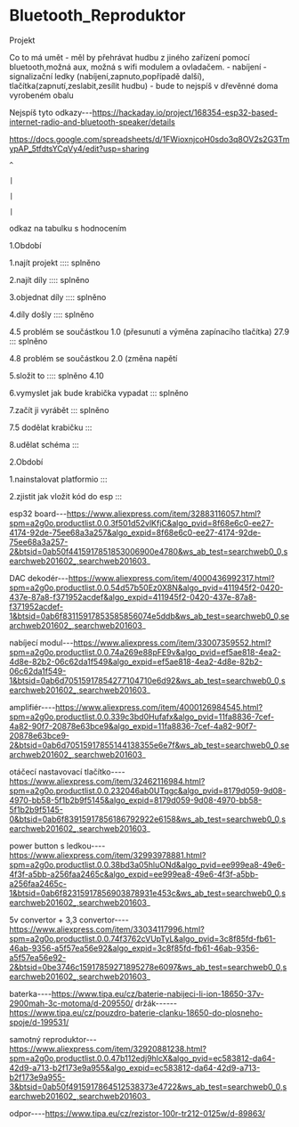 # Bluetooth_Reproduktor
Projekt 

Co to má umět - měl by přehrávat hudbu z jiného zařízení pomocí bluetooth,možná aux, možná s wifi modulem a ovladačem.
              - nabíjení 
              - signalizační ledky (nabíjení,zapnuto,popřípadě další), tlačítka(zapnutí,zeslabit,zesílit hudbu)
              - bude to nejspíš v dřevěnné doma vyrobeném obalu



Nejspíš tyto odkazy---https://hackaday.io/project/168354-esp32-based-internet-radio-and-bluetooth-speaker/details





https://docs.google.com/spreadsheets/d/1FWioxnjcoH0sdo3q8OV2s2G3TmypAP_5tfdtsYCqVy4/edit?usp=sharing

    ^
    
    |
    
    |
    
    |
    
odkaz na tabulku s hodnocením




1.Období



1.najít projekt :::: splněno

2.najít díly    :::: splněno

3.objednat díly :::: splněno

4.díly došly    :::: splněno

4.5 problém se součástkou 1.0 (přesunutí a výměna zapínacího tlačítka) 27.9 ::: splněno 

4.8 problém se součástkou 2.0 (změna napětí

5.složit to     :::: splněno   4.10

6.vymyslet jak bude krabička vypadat  ::: splněno

7.začít ji vyrábět ::: splněno

7.5 dodělat krabičku :::

8.udělat schéma :::




2.Období




1.nainstalovat platformio :::

2.zjistit jak vložit kód do esp :::



                   
        
   esp32 board---https://www.aliexpress.com/item/32883116057.html?spm=a2g0o.productlist.0.0.3f501d52vlKfjC&algo_pvid=8f68e6c0-ee27-4174-92de-75ee68a3a257&algo_expid=8f68e6c0-ee27-4174-92de-75ee68a3a257-2&btsid=0ab50f4415917851853006900e4780&ws_ab_test=searchweb0_0,searchweb201602_,searchweb201603_
   
   
   
   
   DAC dekodér---https://www.aliexpress.com/item/4000436992317.html?spm=a2g0o.productlist.0.0.54d57b50Ez0X8N&algo_pvid=411945f2-0420-437e-87a8-f371952acdef&algo_expid=411945f2-0420-437e-87a8-f371952acdef-1&btsid=0ab6f83115917853585856074e5ddb&ws_ab_test=searchweb0_0,searchweb201602_,searchweb201603_
   
   
   
   
   nabíjecí modul---https://www.aliexpress.com/item/33007359552.html?spm=a2g0o.productlist.0.0.74a269e88pFE9v&algo_pvid=ef5ae818-4ea2-4d8e-82b2-06c62da1f549&algo_expid=ef5ae818-4ea2-4d8e-82b2-06c62da1f549-1&btsid=0ab6d70515917854277104710e6d92&ws_ab_test=searchweb0_0,searchweb201602_,searchweb201603_
   
   
   
   amplifiér----https://www.aliexpress.com/item/4000126984545.html?spm=a2g0o.productlist.0.0.339c3bd0Hufafx&algo_pvid=11fa8836-7cef-4a82-90f7-20878e63bce9&algo_expid=11fa8836-7cef-4a82-90f7-20878e63bce9-2&btsid=0ab6d70515917855144138355e6e7f&ws_ab_test=searchweb0_0,searchweb201602_,searchweb201603_
   
   
   otáčecí nastavovací tlačítko----https://www.aliexpress.com/item/32462116984.html?spm=a2g0o.productlist.0.0.232046ab0UTqgc&algo_pvid=8179d059-9d08-4970-bb58-5f1b2b9f5145&algo_expid=8179d059-9d08-4970-bb58-5f1b2b9f5145-0&btsid=0ab6f83915917856186792922e6158&ws_ab_test=searchweb0_0,searchweb201602_,searchweb201603_
   
   
   
   
   power button s ledkou----https://www.aliexpress.com/item/32993978881.html?spm=a2g0o.productlist.0.0.38bd3a05hluONd&algo_pvid=ee999ea8-49e6-4f3f-a5bb-a256faa2465c&algo_expid=ee999ea8-49e6-4f3f-a5bb-a256faa2465c-1&btsid=0ab6f82315917856903878931e453c&ws_ab_test=searchweb0_0,searchweb201602_,searchweb201603_
   
   
   
   5v convertor + 3,3 convertor----https://www.aliexpress.com/item/33034117996.html?spm=a2g0o.productlist.0.0.74f3762cVUpTyL&algo_pvid=3c8f85fd-fb61-46ab-9356-a5f57ea56e92&algo_expid=3c8f85fd-fb61-46ab-9356-a5f57ea56e92-2&btsid=0be3746c15917859271895278e6097&ws_ab_test=searchweb0_0,searchweb201602_,searchweb201603_
   
   
   
   
   baterka----https://www.tipa.eu/cz/baterie-nabijeci-li-ion-18650-37v-2900mah-3c-motoma/d-209550/
   držák------https://www.tipa.eu/cz/pouzdro-baterie-clanku-18650-do-plosneho-spoje/d-199531/
   
   
   
   samotný reproduktor---https://www.aliexpress.com/item/32920881238.html?spm=a2g0o.productlist.0.0.47b112edj9hlcX&algo_pvid=ec583812-da64-42d9-a713-b2f173e9a955&algo_expid=ec583812-da64-42d9-a713-b2f173e9a955-3&btsid=0ab50f4915917864512538373e4722&ws_ab_test=searchweb0_0,searchweb201602_,searchweb201603_
   
   
   
   
   odpor----https://www.tipa.eu/cz/rezistor-100r-tr212-0125w/d-89863/
   
            
            
            
         
